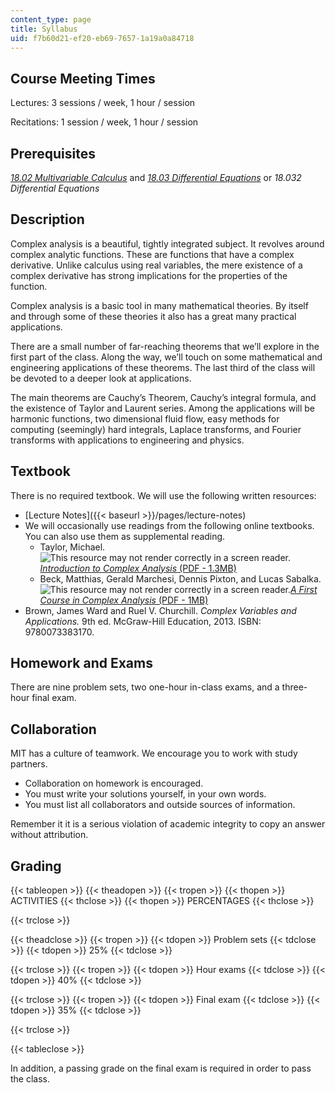 ```yaml
---
content_type: page
title: Syllabus
uid: f7b60d21-ef20-eb69-7657-1a19a0a84718
---
```


Course Meeting Times
--------------------

Lectures: 3 sessions / week, 1 hour / session

Recitations: 1 session / week, 1 hour / session

Prerequisites
-------------

[_18.02 Multivariable Calculus_](/courses/18-02sc-multivariable-calculus-fall-2010) and _[18.03 Differential Equations](/courses/18-03sc-differential-equations-fall-2011)_ or _18.032 Differential Equations_

Description
-----------

Complex analysis is a beautiful, tightly integrated subject. It revolves around complex analytic functions. These are functions that have a complex derivative. Unlike calculus using real variables, the mere existence of a complex derivative has strong implications for the properties of the function.

Complex analysis is a basic tool in many mathematical theories. By itself and through some of these theories it also has a great many practical applications.

There are a small number of far-reaching theorems that we’ll explore in the first part of the class. Along the way, we’ll touch on some mathematical and engineering applications of these theorems. The last third of the class will be devoted to a deeper look at applications.

The main theorems are Cauchy’s Theorem, Cauchy’s integral formula, and the existence of Taylor and Laurent series. Among the applications will be harmonic functions, two dimensional fluid flow, easy methods for computing (seemingly) hard integrals, Laplace transforms, and Fourier transforms with applications to engineering and physics.

Textbook
--------

There is no required textbook. We will use the following written resources:

*   [Lecture Notes]({{< baseurl >}}/pages/lecture-notes)
*   We will occasionally use readings from the following online textbooks. You can also use them as supplemental reading.
    *   Taylor, Michael. ![This resource may not render correctly in a screen reader.](/images/inacessible.gif)[_Introduction to Complex Analysis_ (PDF - 1.3MB)](http://mtaylor.web.unc.edu/files/2018/04/complex.pdf)
    *   Beck, Matthias, Gerald Marchesi, Dennis Pixton, and Lucas Sabalka. ![This resource may not render correctly in a screen reader.](/images/inacessible.gif)[_A First Course in Complex Analysis_ (PDF - 1MB)](http://math.sfsu.edu/beck/papers/complex.pdf)
*   Brown, James Ward and Ruel V. Churchill. _Complex Variables and Applications._ 9th ed. McGraw-Hill Education, 2013. ISBN: 9780073383170.

Homework and Exams
------------------

There are nine problem sets, two one-hour in-class exams, and a three-hour final exam.

Collaboration
-------------

MIT has a culture of teamwork. We encourage you to work with study partners.

*   Collaboration on homework is encouraged.
*   You must write your solutions yourself, in your own words.
*   You must list all collaborators and outside sources of information.

Remember it it is a serious violation of academic integrity to copy an answer without attribution.

Grading
-------

{{< tableopen >}}
{{< theadopen >}}
{{< tropen >}}
{{< thopen >}}
ACTIVITIES
{{< thclose >}}
{{< thopen >}}
PERCENTAGES
{{< thclose >}}

{{< trclose >}}

{{< theadclose >}}
{{< tropen >}}
{{< tdopen >}}
Problem sets
{{< tdclose >}}
{{< tdopen >}}
25%
{{< tdclose >}}

{{< trclose >}}
{{< tropen >}}
{{< tdopen >}}
Hour exams
{{< tdclose >}}
{{< tdopen >}}
40%
{{< tdclose >}}

{{< trclose >}}
{{< tropen >}}
{{< tdopen >}}
Final exam
{{< tdclose >}}
{{< tdopen >}}
35%
{{< tdclose >}}

{{< trclose >}}

{{< tableclose >}}

In addition, a passing grade on the final exam is required in order to pass the class.